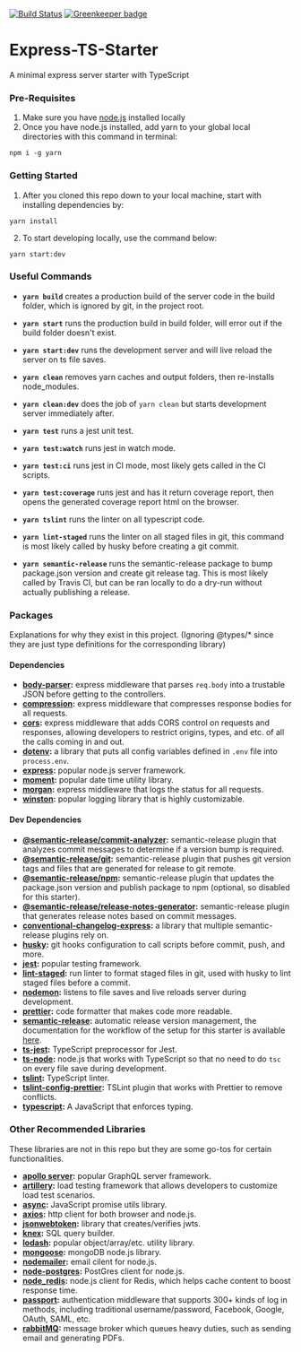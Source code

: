[![Build Status](https://travis-ci.com/thousight/Express-TS-Starter.svg?branch=master)](https://travis-ci.com/thousight/Express-TS-Starter) [![Greenkeeper badge](https://badges.greenkeeper.io/thousight/Express-TS-Starter.svg)](https://greenkeeper.io/)

# Express-TS-Starter

A minimal express server starter with TypeScript

### Pre-Requisites

1. Make sure you have [node.js](https://nodejs.org/en/) installed locally
2. Once you have node.js installed, add yarn to your global local directories with this command in terminal:

```
npm i -g yarn
```

### Getting Started

1. After you cloned this repo down to your local machine, start with installing dependencies by:

```
yarn install
```

2. To start developing locally, use the command below:

```
yarn start:dev
```

### Useful Commands

- **`yarn build`** creates a production build of the server code in the build folder, which is ignored by git, in the project root.

- **`yarn start`** runs the production build in build folder, will error out if the build folder doesn't exist.

- **`yarn start:dev`** runs the development server and will live reload the server on ts file saves.

- **`yarn clean`** removes yarn caches and output folders, then re-installs node_modules.

- **`yarn clean:dev`** does the job of `yarn clean` but starts development server immediately after.

- **`yarn test`** runs a jest unit test.

- **`yarn test:watch`** runs jest in watch mode.

- **`yarn test:ci`** runs jest in CI mode, most likely gets called in the CI scripts.

- **`yarn test:coverage`** runs jest and has it return coverage report, then opens the generated coverage report html on the browser.

- **`yarn tslint`** runs the linter on all typescript code.

- **`yarn lint-staged`** runs the linter on all staged files in git, this command is most likely called by husky before creating a git commit.

- **`yarn semantic-release`** runs the semantic-release package to bump package.json version and create git release tag. This is most likely called by Travis CI, but can be ran locally to do a dry-run without actually publishing a release.

### Packages

Explanations for why they exist in this project. (Ignoring @types/\* since they are just type definitions for the corresponding library)

#### Dependencies

- **[body-parser](https://github.com/expressjs/body-parser):** express middleware that parses `req.body` into a trustable JSON before getting to the controllers.
- **[compression](https://github.com/expressjs/compression):** express middleware that compresses response bodies for all requests.
- **[cors](https://github.com/expressjs/cors):** express middleware that adds CORS control on requests and responses, allowing developers to restrict origins, types, and etc. of all the calls coming in and out.
- **[dotenv](https://github.com/motdotla/dotenv):** a library that puts all config variables defined in `.env` file into `process.env`.
- **[express](https://expressjs.com/):** popular node.js server framework.
- **[moment](https://momentjs.com):** popular date time utility library.
- **[morgan](https://github.com/expressjs/morgan):** express middleware that logs the status for all requests.
- **[winston](https://github.com/winstonjs/winston):** popular logging library that is highly customizable.

#### Dev Dependencies

- **[@semantic-release/commit-analyzer](https://github.com/semantic-release/commit-analyzer):** semantic-release plugin that analyzes commit messages to determine if a version bump is required.
- **[@semantic-release/git](https://github.com/semantic-release/git):** semantic-release plugin that pushes git version tags and files that are generated for release to git remote.
- **[@semantic-release/npm](https://github.com/semantic-release/npm):** semantic-release plugin that updates the package.json version and publish package to npm (optional, so disabled for this starter).
- **[@semantic-release/release-notes-generator](https://github.com/semantic-release/release-notes-generator):** semantic-release plugin that generates release notes based on commit messages.
- **[conventional-changelog-express](https://github.com/conventional-changelog/conventional-changelog/tree/master/packages/conventional-changelog-express):** a library that multiple semantic-release plugins rely on.
- **[husky](https://github.com/typicode/husky):** git hooks configuration to call scripts before commit, push, and more.
- **[jest](https://jestjs.io):** popular testing framework.
- **[lint-staged](https://github.com/okonet/lint-staged):** run linter to format staged files in git, used with husky to lint staged files before a commit.
- **[nodemon](https://nodemon.io/):** listens to file saves and live reloads server during development.
- **[prettier](https://prettier.io/):** code formatter that makes code more readable.
- **[semantic-release](https://github.com/semantic-release/semantic-release):** automatic release version management, the documentation for the workflow of the setup for this starter is available [here](https://github.com/thousight/express-ts-starter/docs/semantic-release-workflow.md).
- **[ts-jest](https://github.com/kulshekhar/ts-jest):** TypeScript preprocessor for Jest.
- **[ts-node](https://github.com/TypeStrong/ts-node):** node.js that works with TypeScript so that no need to do `tsc` on every file save during development.
- **[tslint](https://palantir.github.io/tslint/):** TypeScript linter.
- **[tslint-config-prettier](https://github.com/prettier/tslint-config-prettier):** TSLint plugin that works with Prettier to remove conflicts.
- **[typescript](https://www.typescriptlang.org/):** A JavaScript that enforces typing.

### Other Recommended Libraries

These libraries are not in this repo but they are some go-tos for certain functionalities.

- **[apollo server](https://www.apollographql.com/docs/apollo-server/):** popular GraphQL server framework.
- **[artillery](https://artillery.io/):** load testing framework that allows developers to customize load test scenarios.
- **[async](https://github.com/caolan/async):** JavaScript promise utils library.
- **[axios](https://github.com/axios/axios):** http client for both browser and node.js.
- **[jsonwebtoken](https://github.com/auth0/node-jsonwebtoken):** library that creates/verifies jwts.
- **[knex](https://knexjs.org/):** SQL query builder.
- **[lodash](https://lodash.com/):** popular object/array/etc. utility library.
- **[mongoose](https://mongoosejs.com/):** mongoDB node.js library.
- **[nodemailer](https://nodemailer.com/about/):** email cilent for node.js.
- **[node-postgres](https://node-postgres.com/):** PostGres client for node.js.
- **[node_redis](https://github.com/NodeRedis/node_redis):** node.js client for Redis, which helps cache content to boost response time.
- **[passport](http://www.passportjs.org/):** authentication middleware that supports 300+ kinds of log in methods, including traditional username/password, Facebook, Google, OAuth, SAML, etc.
- **[rabbitMQ](https://www.rabbitmq.com/):** message broker which queues heavy duties, such as sending email and generating PDFs.
